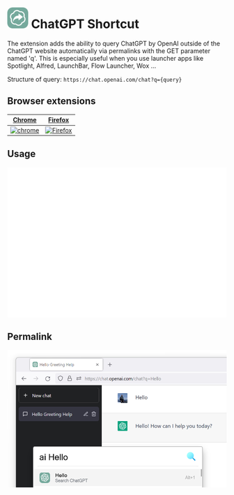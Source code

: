 # ![Icon](package/icon-48.png) ChatGPT Shortcut

The extension adds the ability to query ChatGPT by OpenAI outside of the ChatGPT website automatically via permalinks with the GET parameter named 'q'. This is especially useful when you use launcher apps like Spotlight, Alfred, LaunchBar, Flow Launcher, Wox ...

Structure of query: `https://chat.openai.com/chat?q={query}`

## Browser extensions

[Chrome](https://chrome.google.com/webstore/detail/chatgpt-shortcut/mdbedmdmpgnfipljamcabejcnoilbfaf) | [Firefox](https://addons.mozilla.org/en-US/firefox/addon/chatgpt-shortcut) |
-- | --
[![chrome](https://github.com/alrra/browser-logos/raw/main/src/chrome/chrome_128x128.png)](https://chrome.google.com/webstore/detail/chatgpt-shortcut/mdbedmdmpgnfipljamcabejcnoilbfaf) | [![Firefox](https://github.com/alrra/browser-logos/raw/main/src/firefox/firefox_128x128.png)](https://addons.mozilla.org/en-US/firefox/addon/chatgpt-shortcut) |

## Usage
![](screencast.gif)

## Permalink
![](screenshot-firefox.jpg)